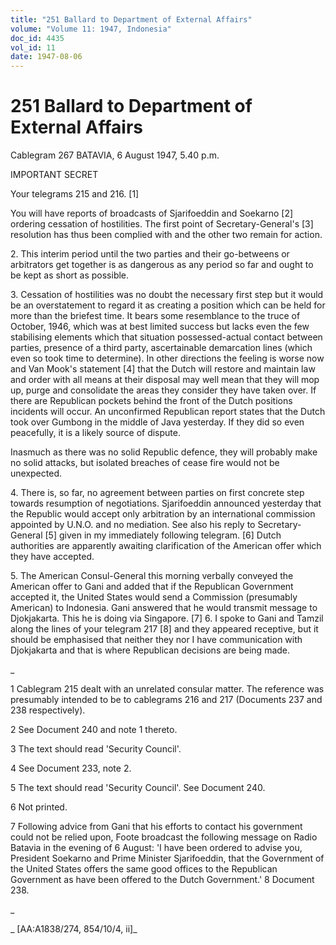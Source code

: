 ```yaml
---
title: "251 Ballard to Department of External Affairs"
volume: "Volume 11: 1947, Indonesia"
doc_id: 4435
vol_id: 11
date: 1947-08-06
---
```


# 251 Ballard to Department of External Affairs

Cablegram 267 BATAVIA, 6 August 1947, 5.40 p.m.

IMPORTANT SECRET

Your telegrams 215 and 216. [1]

You will have reports of broadcasts of Sjarifoeddin and Soekarno [2] ordering cessation of hostilities. The first point of Secretary-General's [3] resolution has thus been complied with and the other two remain for action.

2\. This interim period until the two parties and their go-betweens or arbitrators get together is as dangerous as any period so far and ought to be kept as short as possible.

3\. Cessation of hostilities was no doubt the necessary first step but it would be an overstatement to regard it as creating a position which can be held for more than the briefest time. It bears some resemblance to the truce of October, 1946, which was at best limited success but lacks even the few stabilising elements which that situation possessed-actual contact between parties, presence of a third party, ascertainable demarcation lines (which even so took time to determine). In other directions the feeling is worse now and Van Mook's statement [4] that the Dutch will restore and maintain law and order with all means at their disposal may well mean that they will mop up, purge and consolidate the areas they consider they have taken over. If there are Republican pockets behind the front of the Dutch positions incidents will occur. An unconfirmed Republican report states that the Dutch took over Gumbong in the middle of Java yesterday. If they did so even peacefully, it is a likely source of dispute.

Inasmuch as there was no solid Republic defence, they will probably make no solid attacks, but isolated breaches of cease fire would not be unexpected.

4\. There is, so far, no agreement between parties on first concrete step towards resumption of negotiations. Sjarifoeddin announced yesterday that the Republic would accept only arbitration by an international commission appointed by U.N.O. and no mediation. See also his reply to Secretary-General [5] given in my immediately following telegram. [6] Dutch authorities are apparently awaiting clarification of the American offer which they have accepted.

5\. The American Consul-General this morning verbally conveyed the American offer to Gani and added that if the Republican Government accepted it, the United States would send a Commission (presumably American) to Indonesia. Gani answered that he would transmit message to Djokjakarta. This he is doing via Singapore. [7] 6. I spoke to Gani and Tamzil along the lines of your telegram 217 [8] and they appeared receptive, but it should be emphasised that neither they nor I have communication with Djokjakarta and that is where Republican decisions are being made.

_

1 Cablegram 215 dealt with an unrelated consular matter. The reference was presumably intended to be to cablegrams 216 and 217 (Documents 237 and 238 respectively).

2 See Document 240 and note 1 thereto.

3 The text should read 'Security Council'.

4 See Document 233, note 2.

5 The text should read 'Security Council'. See Document 240.

6 Not printed.

7 Following advice from Gani that his efforts to contact his government could not be relied upon, Foote broadcast the following message on Radio Batavia in the evening of 6 August: 'I have been ordered to advise you, President Soekarno and Prime Minister Sjarifoeddin, that the Government of the United States offers the same good offices to the Republican Government as have been offered to the Dutch Government.' 8 Document 238.

_

_ [AA:A1838/274, 854/10/4, ii]_
